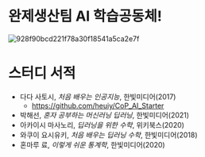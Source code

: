 # 완제생산팀 AI 학습공동체!

![928f90bcd221f78a30f18541a5ca2e7f](https://user-images.githubusercontent.com/52515917/111857507-4a8f0d00-8975-11eb-93d9-c896eb19a561.jpg)

# 스터디 서적

- 다다 사토시, *처음 배우는 인공지능*, 한빛미디어(2017)
  - https://github.com/heuiy/CoP_AI_Starter
- 박해선, *혼자 공부하는 머신러닝 딥러닝*, 한빛미디어(2021)
- 아카이시 마사노리, *딥러닝을 위한 수학*, 위키북스(2020)
- 와쿠이 요시유키, *처음 배우는 딥러닝 수학*, 한빛미디어(2018)
- 혼마루 료, *이렇게 쉬운 통계학*, 한빛미디어(2020)
